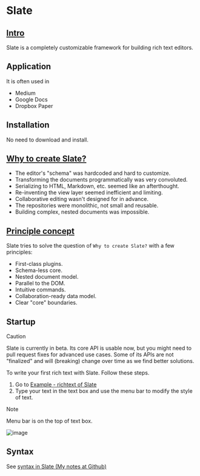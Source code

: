 # Slate
## [Intro](https://docs.slatejs.org/)
Slate is a completely customizable framework for building rich text editors.

## Application
It is often used in 

+ Medium
+ Google Docs
+ Dropbox Paper
  
## Installation
No need to download and install.

## [Why to create Slate?](https://docs.slatejs.org/#why)
+ The editor's "schema" was hardcoded and hard to customize.
+ Transforming the documents programmatically was very convoluted.
+ Serializing to HTML, Markdown, etc. seemed like an afterthought.
+ Re-inventing the view layer seemed inefficient and limiting.
+ Collaborative editing wasn't designed for in advance.
+ The repositories were monolithic, not small and reusable.
+ Building complex, nested documents was impossible. 

## [Principle concept](https://docs.slatejs.org/#principles)
Slate tries to solve the question of `Why to create Slate?` with a few principles:

+ First-class plugins.
+ Schema-less core.
+ Nested document model.
+ Parallel to the DOM.
+ Intuitive commands.
+ Collaboration-ready data model.
+ Clear "core" boundaries.

## Startup

> [!CAUTION]
> Slate is currently in beta. Its core API is usable now, but you might need to pull request fixes for advanced use cases.
> Some of its APIs are not "finalized" and will (breaking) change over time as we find better solutions.

To write your first rich text with Slate. Follow these steps.

1. Go to [Example - richtext of Slate](https://www.slatejs.org/examples/richtext)
2. Type your text in the text box and use the menu bar to modify the style of text.

> [!NOTE]
> Menu bar is on the top of text box.
>
> ![image](https://github.com/user-attachments/assets/11337ece-f117-4dd2-b189-0728c222f143)

## Syntax
See [syntax in Slate (My notes at Github)](https://github.com/40843245/tool/blob/main/editor/text%20editor/Slate/online%20version/syntax.md)
